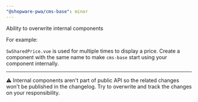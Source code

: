 ```yaml
---
"@shopware-pwa/cms-base": minor
---
```


Ability to overwrite internal components

For example:

`SwSharedPrice.vue` is used for multiple times to display a price. Create a component with the same name to make `cms-base` start using your component internally.

---
⚠️ Internal components aren't part of public API so the related changes won't be published in the changelog. Try to overwrite and track the changes on your responsibility.
